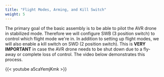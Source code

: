 ```yaml
---
title: "Flight Modes, Arming, and Kill Switch"
weight: 5
---
```


The primary goal of the basic assembly is to be able to pilot the AVR drone in stabilized mode.
Therefore we will configure SWB (3 position switch) to control which flight
mode we're in. In addition to setting up flight modes, we will also enable a kill
switch on SWD (2 position switch). This is **VERY IMPORTANT** in case the
AVR drone needs to be shut down due to a fly-away or complete loss of control.
The video below demonstrates this process.

<!-- cSpell:disable -->
{{< youtube a5caYemjKmk >}}
<!-- cSpell:enable -->